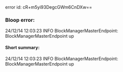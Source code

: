 error id: cR+m5yi93DegcGWm6CnDXw==
### Bloop error:

24/12/14 12:03:23 INFO BlockManagerMasterEndpoint: BlockManagerMasterEndpoint up
#### Short summary: 

24/12/14 12:03:23 INFO BlockManagerMasterEndpoint: BlockManagerMasterEndpoint up